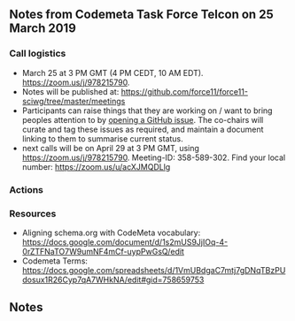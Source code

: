 ## Notes from Codemeta Task Force Telcon on 25 March 2019

### Call logistics

 - March 25 at 3 PM GMT (4 PM CEDT, 10 AM EDT). https://zoom.us/j/978215790. 
 - Notes will be published at: https://github.com/force11/force11-sciwg/tree/master/meetings
 - Participants can raise things that they are working on / want to bring peoples attention to by [opening a GitHub issue](https://github.com/force11/force11-sciwg/issues). The co-chairs will curate and tag these issues as required, and maintain a document linking to them to summarise current status.
 - next calls will be on April 29 at 3 PM GMT, using https://zoom.us/j/978215790. Meeting-ID: 358-589-302. Find your local number: https://zoom.us/u/acXJMQDLlg

### Actions


### Resources

* Aligning schema.org with CodeMeta vocabulary: https://docs.google.com/document/d/1s2mUS9JjIOq-4-0rZTFNaTO7W9umNF4mCf-uypPwGsQ/edit
* Codemeta Terms: https://docs.google.com/spreadsheets/d/1VmUBdgaC7mtj7gDNqTBzPUdosux1R26Cyp7qA7WHkNA/edit#gid=758659753

## Notes
